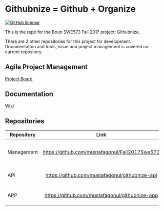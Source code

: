 # Githubnize = Github + Organize

[![GitHub license](https://img.shields.io/badge/license-MIT-blue.svg)](https://raw.githubusercontent.com/mustafagonul/Fall2017Swe573/master/LICENSE)

This is the repo for the Boun SWE573 Fall 2017 project: Githubnize. 

There are 2 other repositories for this project for development. Documentation and tools, issue and project management is covered on current repository.


## Agile Project Management
[Project Board](https://github.com/mustafagonul/Fall2017Swe573/projects/3)

## Documentation

[Wiki](https://github.com/mustafagonul/Fall2017Swe573/wiki)

## Repositories

| Repository | Link                                           | Explanation                                        |
|------------|:----------------------------------------------:|:--------------------------------------------------:|
| Management | https://github.com/mustafagonul/Fall2017Swe573 | Current Repo, Management, Documentation, Utilities |
| API        | https://github.com/mustafagonul/githubnize-api | Backend of Githubnize. Development                 |
| APP        | https://github.com/mustafagonul/githubnize-app | Frontend of Githubnize. Development                |

